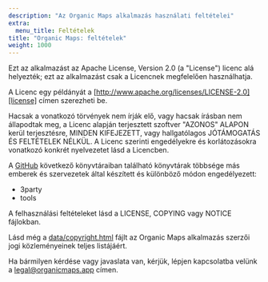 ```yaml
---
description: "Az Organic Maps alkalmazás használati feltételei"
extra:
  menu_title: Feltételek
title: "Organic Maps: feltételek"
weight: 1000
---
```


Ezt az alkalmazást az Apache License, Version 2.0 (a "License") licenc alá
helyezték; ezt az alkalmazást csak a Licencnek megfelelően használhatja.

A Licenc egy példányát a
[http://www.apache.org/licenses/LICENSE-2.0][license] címen szerezheti be.

Hacsak a vonatkozó törvények nem írják elő, vagy hacsak írásban nem
állapodtak meg, a Licenc alapján terjesztett szoftver "AZONOS" ALAPON kerül
terjesztésre, MINDEN KIFEJEZETT, vagy hallgatólagos JÓTÁMOGATÁS ÉS
FELTÉTELEK NÉLKÜL. A Licenc szerinti engedélyekre és korlátozásokra
vonatkozó konkrét nyelvezetet lásd a Licencben.

A [GitHub][github] következő könyvtáraiban található könyvtárak többsége más
emberek és szervezetek által készített és különböző módon engedélyezett:

- 3party
- tools

A felhasználási feltételeket lásd a LICENSE, COPYING vagy NOTICE fájlokban.

Lásd még a [data/copyright.html][copyright] fájlt az Organic Maps alkalmazás
szerzői jogi közleményeinek teljes listájáért.

Ha bármilyen kérdése vagy javaslata van, kérjük, lépjen kapcsolatba velünk a
[legal@organicmaps.app](mailto:legal@organicmaps.app) címen.

[github]: https://github.com/organicmaps/organicmaps
[license]: http://www.apache.org/licenses/LICENSE-2.0
[copyright]: https://htmlpreview.github.io/?https://github.com/organicmaps/organicmaps/master/data/copyright.html
